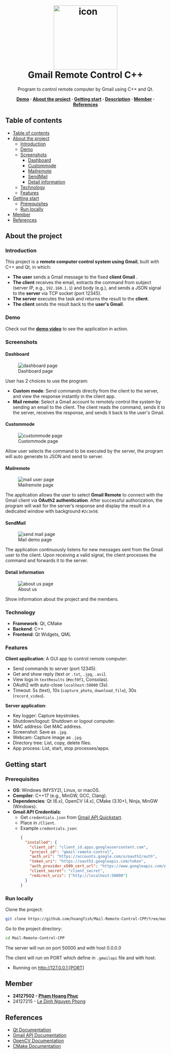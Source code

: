 <h1 align="center">
  <img src="./assets/logo_icon.png" alt="icon" width="200"></img>
  <br>
  <b>Gmail Remote Control C++</b>
</h1>

<p align="center">Program to control remote computer by Gmail using C++ and Qt.</p>
<div align="center">
  <b>
      <a href="https://youtu.be/bdlXKWeg4tY">Demo</a>
    <span> · </span>
      <a href="#about-the-project">About the project</a>
        <span> · </span>
      <a href="#getting-start">Getting start</a> 
        <span> · </span>
      <a href="#description">Description</a>
      <span> · </span>
      <a href="#member">Member</a>
      <span> · </span>
      <a href="#references">References</a>
  </b>
</div>

## Table of contents

- [Table of contents](#table-of-contents)
- [About the project](#about-the-project)
   - [Introduction](#introduction)
   - [Demo](#demo)
   - [Screenshots](#screenshots)
      - [Dashboard](#dashboard)
      - [Custommode](#custommode)
      - [Mailremote](#mailremote)
      - [SendMail](#sendmail)
      - [Detail information](#detail-information)
   - [Technology](#technology)
   - [Features](#features)
- [Getting start](#getting-start)
   - [Prerequisites](#prerequisites)
   - [Run locally](#run-locally)
- [Member](#member)
- [References](#references)

## About the project

### Introduction

This project is a **remote computer control system using Gmail**, built with C++ and Qt, in which:

- **The user** sends a Gmail message to the fixed **client Gmail** .
- **The client** receives the email, extracts the command from subject (server IP, e.g., `192.168.1.1`) and body (e.g.), and sends a JSON signal to the **server** via TCP socket (port 12345).
- **The server** executes the task and returns the result to the **client**.
- **The client** sends the result back to the **user's Gmail**.

### Demo

Check out the [**demo video**](https://youtu.be/bdlXKWeg4tY) to see the application in action.

### Screenshots

#### Dashboard

<figure>
  <img src="./assets/dashboard.png" alt="dashboard page"/>
  <figcaption>Dashboard page</figcaption>
</figure>

User has 2 choices to use the program:

- **Custom mode**: Send commands directly from the client to the server, and view the response instantly in the client app.
- **Mail remote**: Select a Gmail account to remotely control the system by sending an email to the client. The client reads the command, sends it to the server, receives the response, and sends it back to the user's Gmail.

#### Custommode

<figure>
  <img src="./assets/custommode.gif" alt="custommode page"/>
  <figcaption>Custommode page</figcaption>
</figure>

Allow user selects the command to be executed by the server, the program will auto generate to JSON and send to server.

#### Mailremote

<figure>
  <img src="./assets/mailuser.gif" alt="mail user page"/>
  <figcaption>Mailremote page</figcaption>
</figure>

The application allows the user to select **Gmail Remote** to connect with the Gmail client via **OAuth2 authentication**. After successful authorization, the program will wait for the server’s response and display the result in a dedicated window with background `#2c3e50`.

#### SendMail

<figure>
  <img src="./assets/sendclient.gif" alt="send mail page"/>
  <figcaption>Mail demo page</figcaption>
</figure>

The application continuously listens for new messages sent from the Gmail user to the client. Upon receiving a valid signal, the client processes the command and forwards it to the server.

#### Detail information

<figure>
  <img src="./assets/aboutus.gif" alt="about us page"/>
  <figcaption>About us</figcaption>
</figure>

Show information about the project and the members.

### Technology

- **Framework**: Qt, CMake
- **Backend**: C++
- **Frontend**: Qt Widgets, QML

### Features

**Client application**: A GUI app to control remote computer:
- Send commands to server (port 12345).
- Get and show reply (text or `.txt`, `.jpg`, `.avi`).
- View logs in `textResults` (`#ecf0f1`, Consolas).
- OAuth2 with auto-close `localhost:50000` (3s).
- Timeout: 5s (text), 10s (`capture_photo`, `download_file`), 30s (`record_video`).

**Server application**:
- Key logger: Capture keystrokes.
- Shutdown/logout: Shutdown or logout computer.
- MAC address: Get MAC address.
- Screenshot: Save as `.jpg`.
- Webcam: Capture image as `.jpg`.
- Directory tree: List, copy, delete files.
- App process: List, start, stop processes/apps.

## Getting start

### Prerequisites

- **OS**: Windows (MYSY2), Linux, or macOS.
- **Compiler**: C++17 (e.g., MinGW, GCC, Clang).
- **Dependencies**: Qt (6.x), OpenCV (4.x), CMake (3.10+), Ninja, MinGW (Windows).
- **Gmail API Credentials**:
  - Get `credentials.json` from [Gmail API Quickstart](https://developers.google.com/gmail/api/quickstart/python#authorize_credentials_for_a_desktop_application).
  - Place in `/Client`.
  - Example `credentials.json`:
    ```json
    {
      "installed": {
        "client_id": "client_id.apps.googleusercontent.com",
        "project_id": "gmail-remote-control",
        "auth_uri": "https://accounts.google.com/o/oauth2/auth",
        "token_uri": "https://oauth2.googleapis.com/token",
        "auth_provider_x509_cert_url": "https://www.googleapis.com/oauth2/v1/certs",
        "client_secret": "client_secret",
        "redirect_uris": ["http://localhost:50000"]
      }
    }
### Run locally

Clone the project:

```bash
git clone https://github.com/hoangfish/Mail-Remote-Control-CPP/tree/master
```

Go to the project directory:

```bash
cd Mail-Remote-Control-CPP
```

The server will run on port 50000 and with host 0.0.0.0


The client will run on PORT which define in `.gmailapi` file and with host:

-  Running on http://127.0.0.1:[PORT]

## Member

-  **24127502 - [Pham Hoang Phuc](https://github.com/hoangfish)**
-  24127215 - [Le Dinh Nguyen Phong](https://github.com/phongopg)

## References

- [Qt Documentation](https://doc.qt.io/)
- [Gmail API Documentation](https://developers.google.com/gmail/api/guides)
- [OpenCV Documentation](https://docs.opencv.org/)
- [CMake Documentation](https://cmake.org/documentation/)
